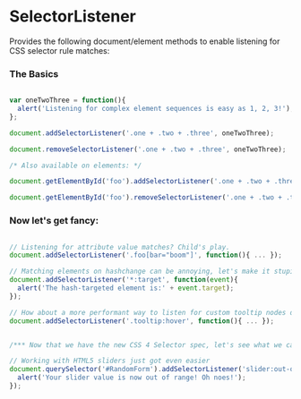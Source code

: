 SelectorListener
================

Provides the following document/element methods to enable listening for CSS selector rule matches:

### The Basics ###

```javascript

var oneTwoThree = function(){
  alert('Listening for complex element sequences is easy as 1, 2, 3!');
};

document.addSelectorListener('.one + .two + .three', oneTwoThree);

document.removeSelectorListener('.one + .two + .three', oneTwoThree);

/* Also available on elements: */

document.getElementById('foo').addSelectorListener('.one + .two + .three', oneTwoThree);

document.getElementById('foo').removeSelectorListener('.one + .two + .three', oneTwoThree);

```

### Now let's get fancy: ###

```javascript

// Listening for attribute value matches? Child's play.
document.addSelectorListener('.foo[bar="boom"]', function(){ ... });

// Matching elements on hashchange can be annoying, let's make it stupid simple
document.addSelectorListener('*:target', function(event){
  alert('The hash-targeted element is:' + event.target);
});

// How about a more performant way to listen for custom tooltip nodes document wide?
document.addSelectorListener('.tooltip:hover', function(){ ... });


/*** Now that we have the new CSS 4 Selector spec, let's see what we can do: ***/

// Working with HTML5 sliders just got even easier
document.querySelector('#RandomForm').addSelectorListener('slider:out-of-range', function(){
  alert('Your slider value is now out of range! Oh noes!');
});

```

